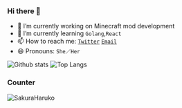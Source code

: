 ### Hi there 👋

- 🔭 I’m currently working on Minecraft mod development
- 🌱 I’m currently learning `Golang`,`React`
- 📫 How to reach me: [`Twitter`](https://twitter.com/HarukoOwO) [`Email`](mailto:sakura.haruko@outlook.com)
- 😄 Pronouns: `She／Her`

![Github stats](https://github-readme-stats.vercel.app/api?username=SakuraHaruko&count_private=true&title_color=CC88BB&text_color=885566&bg_color=20,F2FBFF,E6F8FF,FFE6EB,FFF2F5)
![Top Langs](https://github-readme-stats.vercel.app/api/top-langs/?username=SakuraHaruko&layout=compact&title_color=CC88BB&bg_color=20,F2FBFF,E6F8FF,FFE6EB,FFF2F5)

### Counter
![SakuraHaruko](https://count.getloli.com/get/@SakuraHaruko)
